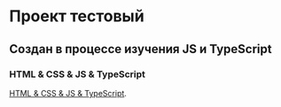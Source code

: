 # Проект тестовый

## Создан в процессе изучения JS и TypeScript

###  HTML & CSS & JS & TypeScript


[HTML & CSS & JS & TypeScript]().
